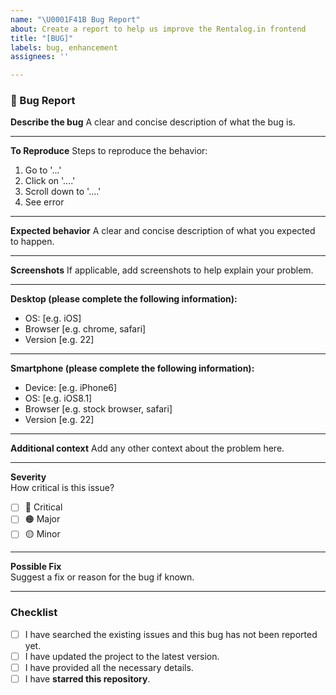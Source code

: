 ```yaml
---
name: "\U0001F41B Bug Report"
about: Create a report to help us improve the Rentalog.in frontend
title: "[BUG]"
labels: bug, enhancement
assignees: ''

---
```


### 🐛 Bug Report

**Describe the bug**
A clear and concise description of what the bug is.

---

**To Reproduce**
Steps to reproduce the behavior:
1. Go to '...'
2. Click on '....'
3. Scroll down to '....'
4. See error

---

**Expected behavior**
A clear and concise description of what you expected to happen.

---

**Screenshots**
If applicable, add screenshots to help explain your problem.

---

**Desktop (please complete the following information):**
 - OS: [e.g. iOS]
 - Browser [e.g. chrome, safari]
 - Version [e.g. 22]

---

**Smartphone (please complete the following information):**
 - Device: [e.g. iPhone6]
 - OS: [e.g. iOS8.1]
 - Browser [e.g. stock browser, safari]
 - Version [e.g. 22]

---

**Additional context**
Add any other context about the problem here.

---

**Severity**  
How critical is this issue?  
- [ ] 🔴 Critical  
- [ ] 🟠 Major  
- [ ] 🟡 Minor

---

**Possible Fix**  
Suggest a fix or reason for the bug if known.

---

### Checklist  
- [ ] I have searched the existing issues and this bug has not been reported yet.  
- [ ] I have updated the project to the latest version.  
- [ ] I have provided all the necessary details.  
- [ ] I have **starred this repository**.
